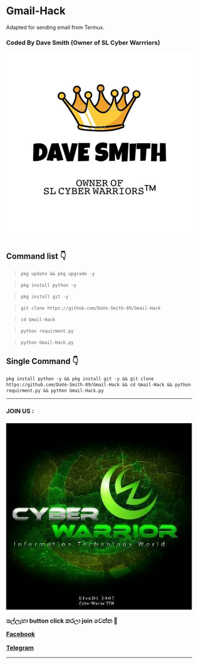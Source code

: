 # Gmail-Hack

Adapted for sending email from Termux.

### Coded By Dave Smith (Owner of SL Cyber Warrriors)

<a href="https://github.com/DaVe-Smith-89"><img src="IMG_20210509_185120_415.jpg"></a>

## Command list 👇

>```pkg update && pkg upgrade -y```

>```pkg install python -y```

>```pkg install git -y```

>```git clone https://github.com/DaVe-Smith-89/Gmail-Hack```

>```cd Gmail-Hack```

>```python requirment.py```

>```python Gmail-Hack.py```


## Single Command 👇
```
pkg install python -y && pkg install git -y && git clone https://github.com/DaVe-Smith-89/Gmail-Hack && cd Gmail-Hack && python requirment.py && python Gmail-Hack.py
```

<hr colour="Red" size="10">
<h3>JOIN US :<h3/>
<a href="https://youtube.com/channel/UCOC4YlK-7mb5jIbCRcuijvQ"><img src="400086900718_114430.jpg"></a>

<br>


පල්ලැහා button click කරලා join වෙන්න 🖤

<a href="https://www.facebook.com/groups/424580708746052/?ref=share"> Facebook </a>

<a href="http://t.me/By_sstp"> Telegram  </a>

<hr colour="Red" size="10">

